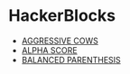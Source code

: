 # HackerBlocks
* [AGGRESSIVE COWS](https://github.com/TanzeemAlam/HackerBlocks/blob/master/AGGRESSIVE%20COWS/AGGRESSIVE%20COWS.txt)
* [ALPHA SCORE](https://github.com/TanzeemAlam/HackerBlocks/blob/master/ALPHA%20SCORE/ALPHA%20SCORE.txt)
* [BALANCED PARENTHESIS](https://github.com/TanzeemAlam/HackerBlocks/blob/master/BALANCED%20PARENTHESIS/BALANCED%20PARENTHESIS.txt)

